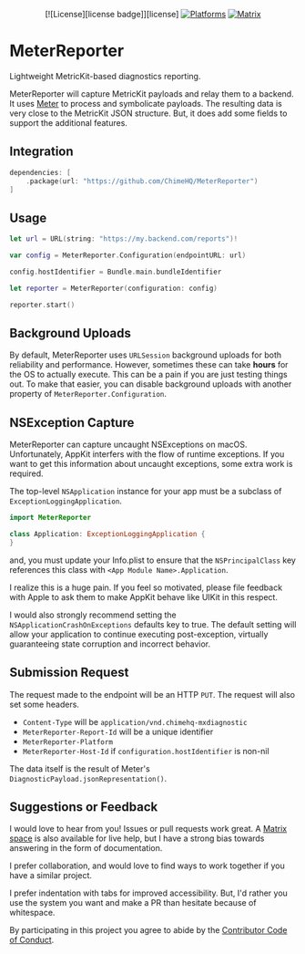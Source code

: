 <div align="center">

[![License][license badge]][license]
[![Platforms][platforms badge]][platforms]
[![Matrix][matrix badge]][matrix]

</div>

# MeterReporter
Lightweight MetricKit-based diagnostics reporting.

MeterReporter will capture MetricKit payloads and relay them to a backend. It uses [Meter](https://github.com/ChimeHQ/Meter) to process and symbolicate payloads. The resulting data is very close to the MetricKit JSON structure. But, it does add some fields to support the additional features.

## Integration
```swift
dependencies: [
    .package(url: "https://github.com/ChimeHQ/MeterReporter")
]
```

## Usage

```swift
let url = URL(string: "https://my.backend.com/reports")!

var config = MeterReporter.Configuration(endpointURL: url)

config.hostIdentifier = Bundle.main.bundleIdentifier

let reporter = MeterReporter(configuration: config)

reporter.start()
```

## Background Uploads

By default, MeterReporter uses `URLSession` background uploads for both reliability and performance. However, sometimes these can take **hours** for the OS to actually execute. This can be a pain if you are just testing things out. To make that easier, you can disable background uploads with another property of `MeterReporter.Configuration`.

## NSException Capture

MeterReporter can capture uncaught NSExceptions on macOS. Unfortunately, AppKit interfers with the flow of runtime exceptions. If you want to get this information about uncaught exceptions, some extra work is required.

The top-level `NSApplication` instance for your app must be a subclass of `ExceptionLoggingApplication`.

```swift
import MeterReporter

class Application: ExceptionLoggingApplication {
}
```

and, you must update your Info.plist to ensure that the `NSPrincipalClass` key references this class with `<App Module Name>.Application`.

I realize this is a huge pain. If you feel so motivated, please file feedback with Apple to ask them to make AppKit behave like UIKit in this respect.

I would also strongly recommend setting the `NSApplicationCrashOnExceptions` defaults key to true. The default setting will allow your application to continue executing post-exception, virtually guaranteeing state corruption and incorrect behavior.

## Submission Request

The request made to the endpoint will be an HTTP `PUT`. The request will also set some headers.

- `Content-Type` will be `application/vnd.chimehq-mxdiagnostic`
- `MeterReporter-Report-Id` will be a unique identifier
- `MeterReporter-Platform`
- `MeterReporter-Host-Id` if `configuration.hostIdentifier` is non-nil

The data itself is the result of Meter's `DiagnosticPayload.jsonRepresentation()`.

## Suggestions or Feedback

I would love to hear from you! Issues or pull requests work great. A [Matrix space][matrix] is also available for live help, but I have a strong bias towards answering in the form of documentation.

I prefer collaboration, and would love to find ways to work together if you have a similar project.

I prefer indentation with tabs for improved accessibility. But, I'd rather you use the system you want and make a PR than hesitate because of whitespace.

By participating in this project you agree to abide by the [Contributor Code of Conduct](CODE_OF_CONDUCT.md).

[platforms]: https://swiftpackageindex.com/ChimeHQ/MeterReporter
[platforms badge]: https://img.shields.io/endpoint?url=https%3A%2F%2Fswiftpackageindex.com%2Fapi%2Fpackages%2FChimeHQ%2FMeterReporter%2Fbadge%3Ftype%3Dplatforms
[matrix]: https://matrix.to/#/%23chimehq%3Amatrix.org
[matrix badge]: https://img.shields.io/badge/matrix/chimehq:matrix.org.svg
